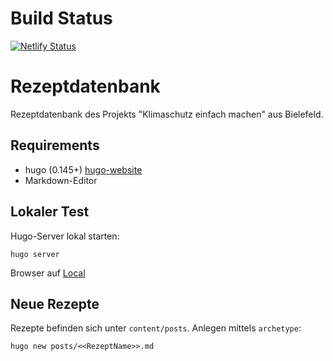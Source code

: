 # Build Status

[![Netlify Status](https://api.netlify.com/api/v1/badges/24d4e3cd-e952-4c87-898c-b0494fc8f3b8/deploy-status)](https://app.netlify.com/sites/rezepte-klimaschutz-einfach-machen/deploys)

# Rezeptdatenbank

Rezeptdatenbank des Projekts "Klimaschutz einfach machen" aus Bielefeld.

## Requirements

- hugo (0.145+) [hugo-website](https://gohugo.ip)
- Markdown-Editor

## Lokaler Test
Hugo-Server lokal starten: 

```shell
hugo server
```

Browser auf [Local](http://localhost:1313)

## Neue Rezepte

Rezepte befinden sich unter `content/posts`. Anlegen mittels `archetype`:
```shell
hugo new posts/<<RezeptName>>.md
```
